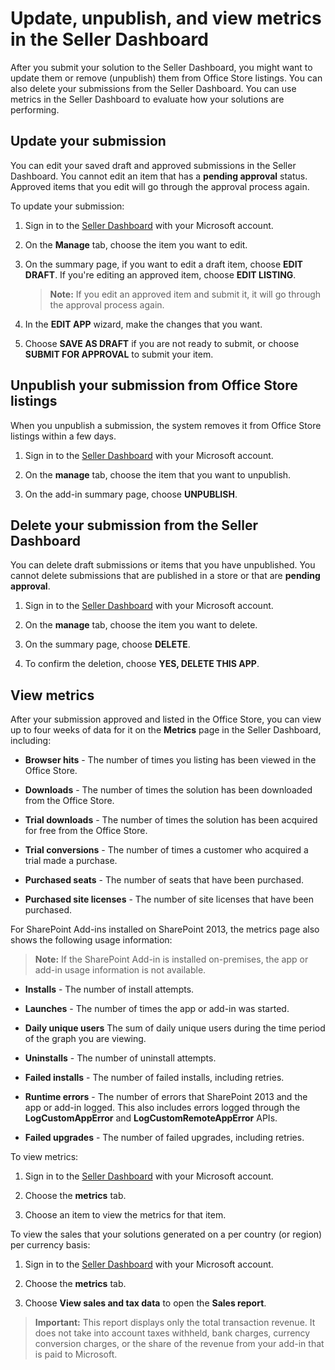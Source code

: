 # Update, unpublish, and view metrics in the Seller Dashboard

After you submit your solution to the Seller Dashboard, you might want to update them or remove (unpublish) them from Office Store listings. You can also delete your submissions from the Seller Dashboard. You can use metrics in the Seller Dashboard to evaluate how your solutions are performing.
 


## Update your submission
<a name="BKMK_Edit"> </a>

You can edit your saved draft and approved submissions in the Seller Dashboard. You cannot edit an item that has a  **pending approval** status. Approved items that you edit will go through the approval process again.
 

 
To update your submission:
 

 

1. Sign in to the  [Seller Dashboard](http://go.microsoft.com/fwlink/?LinkId=248605) with your Microsoft account.
    
 
2. On the  **Manage** tab, choose the item you want to edit.
    
 
3. On the summary page, if you want to edit a draft item, choose  **EDIT DRAFT**. If you're editing an approved item, choose  **EDIT LISTING**.
    
     >**Note:**  If you edit an approved item and submit it, it will go through the approval process again. 
4. In the  **EDIT APP** wizard, make the changes that you want.
    
 
5. Choose  **SAVE AS DRAFT** if you are not ready to submit, or choose **SUBMIT FOR APPROVAL** to submit your item.
    
 

## Unpublish your submission from Office Store listings
<a name="BKMK_delist"> </a>

When you unpublish a submission, the system removes it from Office Store listings within a few days.
 

 

1. Sign in to the  [Seller Dashboard](http://go.microsoft.com/fwlink/?LinkId=248605) with your Microsoft account.
    
 
2. On the  **manage** tab, choose the item that you want to unpublish.
    
 
3. On the add-in summary page, choose  **UNPUBLISH**.
    
 

## Delete your submission from the Seller Dashboard
<a name="BKMK_delete"> </a>

You can delete draft submissions or items that you have unpublished. You cannot delete submissions that are published in a store or that are  **pending approval**. 
 

 

1. Sign in to the  [Seller Dashboard](http://go.microsoft.com/fwlink/?LinkId=248605) with your Microsoft account.
    
 
2. On the **manage** tab, choose the item you want to delete.
    
 
3. On the summary page, choose  **DELETE**.
    
 
4. To confirm the deletion, choose  **YES, DELETE THIS APP**.
    
 

## View metrics
<a name="BKMK_Metrics"> </a>

After your submission approved and listed in the Office Store, you can view up to four weeks of data for it on the  **Metrics** page in the Seller Dashboard, including:
 

 

-  **Browser hits** - The number of times you listing has been viewed in the Office Store.
    
 
-  **Downloads** - The number of times the solution has been downloaded from the Office Store.
    
 
-  **Trial downloads** - The number of times the solution has been acquired for free from the Office Store.
    
 
-  **Trial conversions** - The number of times a customer who acquired a trial made a purchase.
    
 
-  **Purchased seats** - The number of seats that have been purchased.
    
 
-  **Purchased site licenses** - The number of site licenses that have been purchased.
    
 
For SharePoint Add-ins installed on SharePoint 2013, the metrics page also shows the following usage information:
 

 

 >**Note:**  If the SharePoint Add-in is installed on-premises, the app or add-in usage information is not available.
 


-  **Installs** - The number of install attempts.
    
 
-  **Launches** - The number of times the app or add-in was started.
    
 
-  **Daily unique users** The sum of daily unique users during the time period of the graph you are viewing.
    
 
-  **Uninstalls** - The number of uninstall attempts.
    
 
-  **Failed installs** - The number of failed installs, including retries.
    
 
-  **Runtime errors** - The number of errors that SharePoint 2013 and the app or add-in logged. This also includes errors logged through the **LogCustomAppError** and **LogCustomRemoteAppError** APIs.
    
 
-  **Failed upgrades** - The number of failed upgrades, including retries.
    
 
To view metrics:
 

 

1. Sign in to the  [Seller Dashboard](http://go.microsoft.com/fwlink/?LinkId=248605) with your Microsoft account.
    
 
2. Choose the  **metrics** tab.
    
 
3. Choose an item to view the metrics for that item.
    
 
To view the sales that your solutions generated on a per country (or region) per currency basis:
 

 

1. Sign in to the  [Seller Dashboard](http://go.microsoft.com/fwlink/?LinkId=248605) with your Microsoft account.
    
 
2. Choose the  **metrics** tab.
    
 
3. Choose  **View sales and tax data** to open the **Sales report**.
    
 

 >**Important:**  This report displays only the total transaction revenue. It does not take into account taxes withheld, bank charges, currency conversion charges, or the share of the revenue from your add-in that is paid to Microsoft.
 


